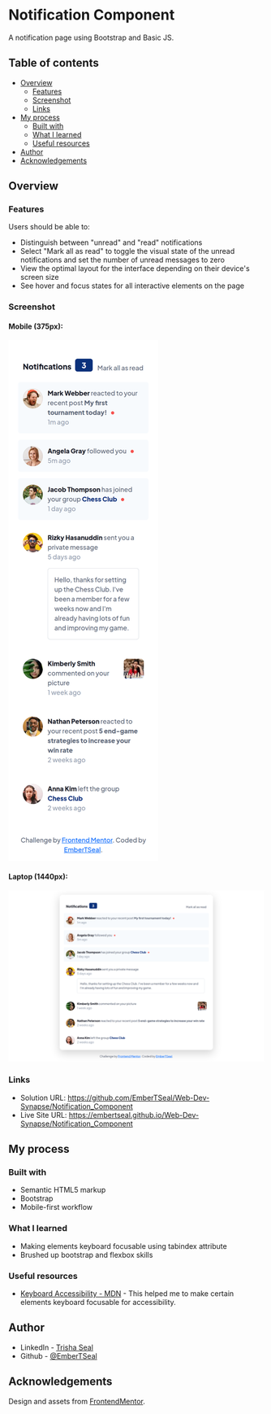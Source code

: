 # Notification Component

A notification page using Bootstrap and Basic JS.

## Table of contents

- [Overview](#overview)
  - [Features](#features)
  - [Screenshot](#screenshot)
  - [Links](#links)
- [My process](#my-process)
  - [Built with](#built-with)
  - [What I learned](#what-i-learned)
  - [Useful resources](#useful-resources)
- [Author](#author)
- [Acknowledgements](#acknowledgements)

## Overview

### Features

Users should be able to:

- Distinguish between "unread" and "read" notifications
- Select "Mark all as read" to toggle the visual state of the unread notifications and set the number of unread messages to zero
- View the optimal layout for the interface depending on their device's screen size
- See hover and focus states for all interactive elements on the page

### Screenshot

#### Mobile (375px):
<img src="final/mobile_375px.png">

#### Laptop (1440px):
<img src="final/laptop_1440px.png">


### Links

- Solution URL: https://github.com/EmberTSeal/Web-Dev-Synapse/Notification_Component
- Live Site URL: https://embertseal.github.io/Web-Dev-Synapse/Notification_Component

## My process

### Built with

- Semantic HTML5 markup
- Bootstrap
- Mobile-first workflow

### What I learned

- Making elements keyboard focusable using tabindex attribute
- Brushed up bootstrap and flexbox skills

### Useful resources

- [Keyboard Accessibility - MDN](https://developer.mozilla.org/en-US/docs/Web/Accessibility/Understanding_WCAG/Keyboard) - This helped me to make certain elements keyboard focusable for accessibility.

## Author

- LinkedIn - [Trisha Seal](https://www.linkedin.com/in/trisha-seal-617a89244/)
- Github - [@EmberTSeal](https://github.com/EmberTSeal)

## Acknowledgements

Design and assets from <a href = "https://www.frontendmentor.io?ref=challenge">FrontendMentor</a>.
